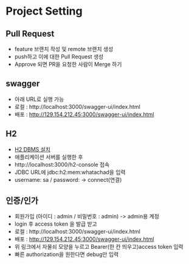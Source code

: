 # Project Setting

## Pull Request
- feature 브랜치 작성 및 remote 브랜치 생성
- push하고 이에 대한 Pull Request 생성
- Approve 되면 PR을 요청한 사람이 Merge 하기

## swagger
- 아래 URL로 실행 가능
- 로컬 : http://localhost:3000/swagger-ui/index.html
- 배포 : http://129.154.212.45:3000/swagger-ui/index.html 

## H2
- [H2 DBMS 설치](http://h2database.com/html/main.html)
- 애플리케이션 서버를 실행한 후
- http://localhost:3000/h2-console 접속
- JDBC URL에 jdbc:h2:mem:whatachad을 입력
- username: sa / password: -> connect(연결)

## 인증/인가
- 회원가입 (아이디 : admin / 비밀번호 : admin) -> admin용 계정
- login 후 access token 을 발급 받고
- 로컬 : http://localhost:3000/swagger-ui/index.html
- 배포 : http://129.154.212.45:3000/swagger-ui/index.html 
- 위 링크에서 자물쇠 모양을 누르고 Bearer(한 칸 띄우고)access token 입력
- 빠른 authorization을 원한다면 debug만 입력
